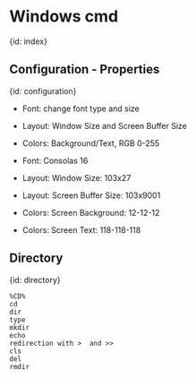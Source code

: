 # Windows cmd
{id: index}

## Configuration - Properties
{id: configuration}

* Font: change font type and size
* Layout: Window Size and Screen Buffer Size
* Colors: Background/Text,  RGB 0-255

* Font: Consolas 16
* Layout: Window Size: 103x27
* Layout: Screen Buffer Size: 103x9001
* Colors: Screen Background: 12-12-12
* Colors: Screen Text: 118-118-118


## Directory
{id: directory}

```
%CD%
cd
dir
type
mkdir
echo
redirection with >  and >>
cls
del
rmdir
```



